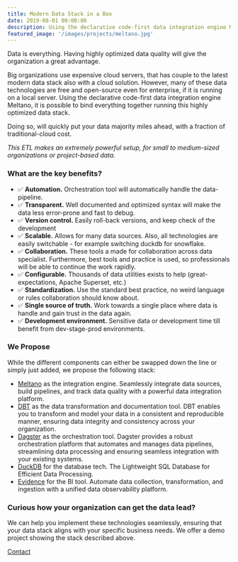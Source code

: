 ```yaml
---
title: Modern Data Stack in a Box
date: 2019-08-01 00:00:00
description: Using the declarative code-first data integration engine Meltano, it is possible to bind multiple modern data tools together for a rapid cost effective and modern data stack.
featured_image: '/images/projects/meltano.jpg'
---
```


Data is everything. Having highly optimized data quality will give the organization a great advantage. 

Big organizations use expensive cloud servers, that has couple to the latest modern data stack also with a cloud solution. However, many of these data technologies are free and open-source even for enterprise, if it is running on a local server. Using the declarative code-first data integration engine Meltano, it is possible to bind everything together running this highly optimized data stack.

Doing so, will quickly put your data majority miles ahead, with a fraction of traditional-cloud cost.

*This ETL makes an extremely powerful setup, for small to medium-sized organizations or project-based data.*

### What are the key benefits?
* ✅ **Automation.**  Orchestration tool will automatically handle the data-pipeline.
* ✅ **Transparent.** Well documented and optimized syntax will make the data less error-prone and fast to debug.
* ✅ **Version control.** Easily roll-back versions, and keep check of the development
* ✅ **Scalable.** Allows for many data sources. Also, all technologies are easily switchable - for example switching duckdb for snowflake. 
* ✅ **Collaboration.** These tools a made for collaboration across data specialist. Furthermore, best tools and practice is used, so professionals will be able to continue the work rapidly. 
* ✅ **Configurable.** Thousands of data utilities exists to help (great-expectations, Apache Superset, etc.)
* ✅ **Standardization.** Use the standard best practice, no weird language or rules collaboration should know about.
* ✅ **Single source of truth.** Work towards a single place where data is handle and gain trust in the data again.
* ✅ **Development environment.** Sensitive data or development time till benefit from dev-stage-prod environments.

### We Propose

While the different components can either be swapped down the line or simply just added, we propose the following stack:

* [Meltano](https://meltano.com/) as the integration engine. Seamlessly integrate data sources, build pipelines, and track data quality with a powerful data integration platform.
* [DBT](https://www.getdbt.com/) as the data transformation and documentation tool. DBT enables you to transform and model your data in a consistent and reproducible manner, ensuring data integrity and consistency across your organization.
* [Dagster](https://dagster.io/) as the orchestration tool. Dagster provides a robust orchestration platform that automates and manages data pipelines, streamlining data processing and ensuring seamless integration with your existing systems.
* [DuckDB](https://duckdb.org/) for the database tech.  The Lightweight SQL Database for Efficient Data Processing.
* [Evidence](https://evidence.dev/) for the BI tool. Automate data collection, transformation, and ingestion with a unified data observability platform.



### Curious how your organization can get the data lead?

We can help you implement these technologies seamlessly, ensuring that your data stack aligns with your specific business needs. We offer a demo project showing the stack described above.

<a href="#" class="header__cta button--fill contact-trigger js-contact">Contact</a>